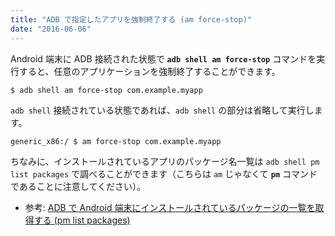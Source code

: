 ```yaml
---
title: "ADB で指定したアプリを強制終了する (am force-stop)"
date: "2016-06-06"
---
```


Android 端末に ADB 接続された状態で __`adb shell am force-stop`__ コマンドを実行すると、任意のアプリケーションを強制終了することができます。

```console
$ adb shell am force-stop com.example.myapp
```

`adb shell` 接続されている状態であれば、`adb shell` の部分は省略して実行します。

```console
generic_x86:/ $ am force-stop com.example.myapp
```

ちなみに、インストールされているアプリのパッケージ名一覧は `adb shell pm list packages` で調べることができます（こちらは `am` じゃなくて __`pm`__ コマンドであることに注意してください）。

- 参考: [ADB で Android 端末にインストールされているパッケージの一覧を取得する (pm list packages)](./pm-list-packages.html)

